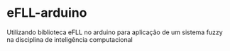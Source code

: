 # eFLL-arduino
Utilizando biblioteca eFLL no arduino para aplicação de um sistema fuzzy na disciplina de inteligência computacional
